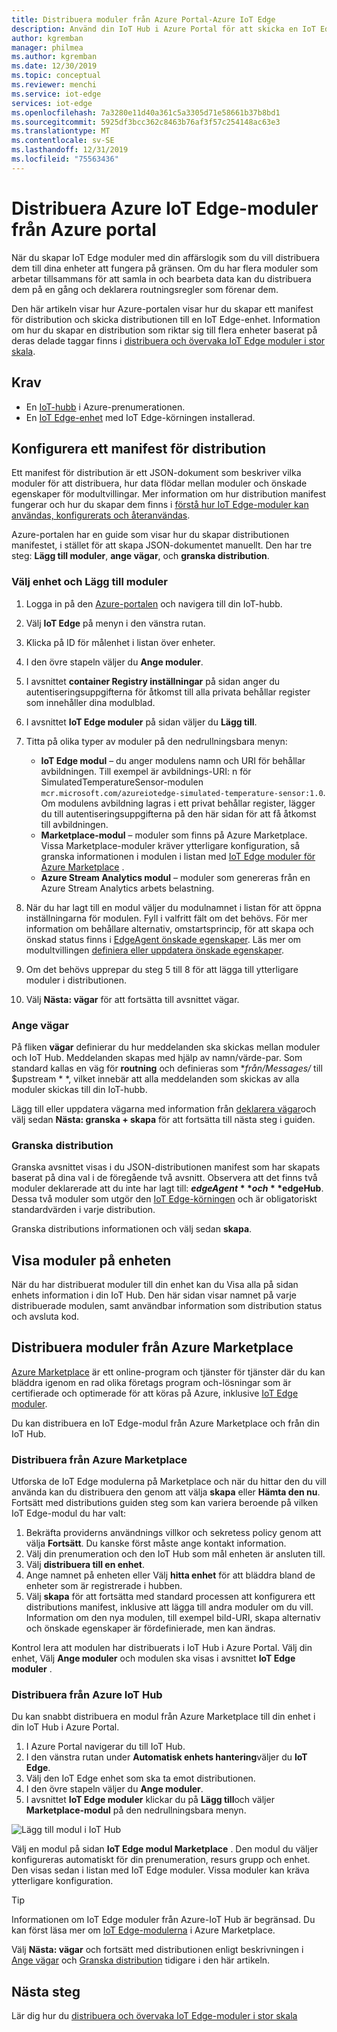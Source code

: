 ```yaml
---
title: Distribuera moduler från Azure Portal-Azure IoT Edge
description: Använd din IoT Hub i Azure Portal för att skicka en IoT Edge-modul från din IoT Hub till din IoT Edge-enhet enligt konfigurationen i ett distributions manifest.
author: kgremban
manager: philmea
ms.author: kgremban
ms.date: 12/30/2019
ms.topic: conceptual
ms.reviewer: menchi
ms.service: iot-edge
services: iot-edge
ms.openlocfilehash: 7a3280e11d40a361c5a3305d71e58661b37b8bd1
ms.sourcegitcommit: 5925df3bcc362c8463b76af3f57c254148ac63e3
ms.translationtype: MT
ms.contentlocale: sv-SE
ms.lasthandoff: 12/31/2019
ms.locfileid: "75563436"
---
```

# <a name="deploy-azure-iot-edge-modules-from-the-azure-portal"></a>Distribuera Azure IoT Edge-moduler från Azure portal

När du skapar IoT Edge moduler med din affärslogik som du vill distribuera dem till dina enheter att fungera på gränsen. Om du har flera moduler som arbetar tillsammans för att samla in och bearbeta data kan du distribuera dem på en gång och deklarera routningsregler som förenar dem.

Den här artikeln visar hur Azure-portalen visar hur du skapar ett manifest för distribution och skicka distributionen till en IoT Edge-enhet. Information om hur du skapar en distribution som riktar sig till flera enheter baserat på deras delade taggar finns i [distribuera och övervaka IoT Edge moduler i stor skala](how-to-deploy-monitor.md).

## <a name="prerequisites"></a>Krav

* En [IoT-hubb](../iot-hub/iot-hub-create-through-portal.md) i Azure-prenumerationen.
* En [IoT Edge-enhet](how-to-register-device.md#register-in-the-azure-portal) med IoT Edge-körningen installerad.

## <a name="configure-a-deployment-manifest"></a>Konfigurera ett manifest för distribution

Ett manifest för distribution är ett JSON-dokument som beskriver vilka moduler för att distribuera, hur data flödar mellan moduler och önskade egenskaper för modultvillingar. Mer information om hur distribution manifest fungerar och hur du skapar dem finns i [förstå hur IoT Edge-moduler kan användas, konfigurerats och återanvändas](module-composition.md).

Azure-portalen har en guide som visar hur du skapar distributionen manifestet, i stället för att skapa JSON-dokumentet manuellt. Den har tre steg: **Lägg till moduler**, **ange vägar**, och **granska distribution**.

### <a name="select-device-and-add-modules"></a>Välj enhet och Lägg till moduler

1. Logga in på den [Azure-portalen](https://portal.azure.com) och navigera till din IoT-hubb.
1. Välj **IoT Edge** på menyn i den vänstra rutan.
1. Klicka på ID för målenhet i listan över enheter.
1. I den övre stapeln väljer du **Ange moduler**.
1. I avsnittet **container Registry inställningar** på sidan anger du autentiseringsuppgifterna för åtkomst till alla privata behållar register som innehåller dina modulblad.
1. I avsnittet **IoT Edge moduler** på sidan väljer du **Lägg till**.
1. Titta på olika typer av moduler på den nedrullningsbara menyn:

   * **IoT Edge modul** – du anger modulens namn och URI för behållar avbildningen. Till exempel är avbildnings-URI: n för SimulatedTemperatureSensor-modulen `mcr.microsoft.com/azureiotedge-simulated-temperature-sensor:1.0`. Om modulens avbildning lagras i ett privat behållar register, lägger du till autentiseringsuppgifterna på den här sidan för att få åtkomst till avbildningen. 
   * **Marketplace-modul** – moduler som finns på Azure Marketplace. Vissa Marketplace-moduler kräver ytterligare konfiguration, så granska informationen i modulen i listan med [IoT Edge moduler för Azure Marketplace](https://azuremarketplace.microsoft.com/marketplace/apps/category/internet-of-things?page=1&subcategories=iot-edge-modules) .
   * **Azure Stream Analytics modul** – moduler som genereras från en Azure Stream Analytics arbets belastning. 

1. När du har lagt till en modul väljer du modulnamnet i listan för att öppna inställningarna för modulen. Fyll i valfritt fält om det behövs. För mer information om behållare alternativ, omstartsprincip, för att skapa och önskad status finns i [EdgeAgent önskade egenskaper](module-edgeagent-edgehub.md#edgeagent-desired-properties). Läs mer om modultvillingen [definiera eller uppdatera önskade egenskaper](module-composition.md#define-or-update-desired-properties).
1. Om det behövs upprepar du steg 5 till 8 för att lägga till ytterligare moduler i distributionen.
1. Välj **Nästa: vägar** för att fortsätta till avsnittet vägar.

### <a name="specify-routes"></a>Ange vägar

På fliken **vägar** definierar du hur meddelanden ska skickas mellan moduler och IoT Hub. Meddelanden skapas med hjälp av namn/värde-par. Som standard kallas en väg för **routning** och definieras som **från/Messages/* till $upstream * *, vilket innebär att alla meddelanden som skickas av alla moduler skickas till din IoT-hubb.  

Lägg till eller uppdatera vägarna med information från [deklarera vägar](module-composition.md#declare-routes)och välj sedan **Nästa: granska + skapa** för att fortsätta till nästa steg i guiden.

### <a name="review-deployment"></a>Granska distribution

Granska avsnittet visas i du JSON-distributionen manifest som har skapats baserat på dina val i de föregående två avsnitt. Observera att det finns två moduler deklarerade att du inte har lagt till: **$edgeAgent** och **$edgeHub**. Dessa två moduler som utgör den [IoT Edge-körningen](iot-edge-runtime.md) och är obligatoriskt standardvärden i varje distribution.

Granska distributions informationen och välj sedan **skapa**.

## <a name="view-modules-on-your-device"></a>Visa moduler på enheten

När du har distribuerat moduler till din enhet kan du Visa alla på sidan enhets information i din IoT Hub. Den här sidan visar namnet på varje distribuerade modulen, samt användbar information som distribution status och avsluta kod.

## <a name="deploy-modules-from-azure-marketplace"></a>Distribuera moduler från Azure Marketplace

[Azure Marketplace](https://azuremarketplace.microsoft.com/) är ett online-program och tjänster för tjänster där du kan bläddra igenom en rad olika företags program och-lösningar som är certifierade och optimerade för att köras på Azure, inklusive [IoT Edge moduler](https://azuremarketplace.microsoft.com/marketplace/apps/category/internet-of-things?page=1&subcategories=iot-edge-modules).

Du kan distribuera en IoT Edge-modul från Azure Marketplace och från din IoT Hub.

### <a name="deploy-from-azure-marketplace"></a>Distribuera från Azure Marketplace

Utforska de IoT Edge modulerna på Marketplace och när du hittar den du vill använda kan du distribuera den genom att välja **skapa** eller **Hämta den nu**. Fortsätt med distributions guiden steg som kan variera beroende på vilken IoT Edge-modul du har valt:

1. Bekräfta providerns användnings villkor och sekretess policy genom att välja **Fortsätt**. Du kanske först måste ange kontakt information.
1. Välj din prenumeration och den IoT Hub som mål enheten är ansluten till.
1. Välj **distribuera till en enhet**.
1. Ange namnet på enheten eller Välj **hitta enhet** för att bläddra bland de enheter som är registrerade i hubben.
1. Välj **skapa** för att fortsätta med standard processen att konfigurera ett distributions manifest, inklusive att lägga till andra moduler om du vill. Information om den nya modulen, till exempel bild-URI, skapa alternativ och önskade egenskaper är fördefinierade, men kan ändras.

Kontrol lera att modulen har distribuerats i IoT Hub i Azure Portal. Välj din enhet, Välj **Ange moduler** och modulen ska visas i avsnittet **IoT Edge moduler** .

### <a name="deploy-from-azure-iot-hub"></a>Distribuera från Azure IoT Hub

Du kan snabbt distribuera en modul från Azure Marketplace till din enhet i din IoT Hub i Azure Portal.

1. I Azure Portal navigerar du till IoT Hub.
1. I den vänstra rutan under **Automatisk enhets hantering**väljer du **IoT Edge**.
1. Välj den IoT Edge enhet som ska ta emot distributionen.
1. I den övre stapeln väljer du **Ange moduler**.
1. I avsnittet **IoT Edge moduler** klickar du på **Lägg till**och väljer **Marketplace-modul** på den nedrullningsbara menyn.

![Lägg till modul i IoT Hub](./media/how-to-deploy-modules-portal/iothub-add-module.png)

Välj en modul på sidan **IoT Edge modul Marketplace** . Den modul du väljer konfigureras automatiskt för din prenumeration, resurs grupp och enhet. Den visas sedan i listan med IoT Edge moduler. Vissa moduler kan kräva ytterligare konfiguration.

> [!TIP]
> Informationen om IoT Edge moduler från Azure-IoT Hub är begränsad. Du kan först läsa mer om [IoT Edge-modulerna](https://azuremarketplace.microsoft.com/marketplace/apps/category/internet-of-things?page=1&subcategories=iot-edge-modules) i Azure Marketplace.

Välj **Nästa: vägar** och fortsätt med distributionen enligt beskrivningen i [Ange vägar](#specify-routes) och [Granska distribution](#review-deployment) tidigare i den här artikeln.

## <a name="next-steps"></a>Nästa steg

Lär dig hur du [distribuera och övervaka IoT Edge-moduler i stor skala](how-to-deploy-monitor.md)
